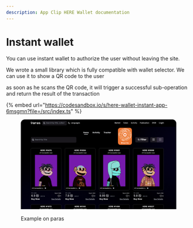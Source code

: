 ```yaml
---
description: App Clip HERE Wallet documentation
---
```


# Instant wallet

You can use instant wallet to authorize the user without leaving the site.

We wrote a small library which is fully compatible with wallet selector. We can use it to show a QR code to the user

as soon as he scans the QR code, it will trigger a successful sub-operation and return the result of the transaction

{% embed url="https://codesandbox.io/s/here-wallet-instant-app-6msgmn?file=/src/index.ts" %}

<figure><img src="../.gitbook/assets/image.png" alt=""><figcaption><p>Example on paras</p></figcaption></figure>
